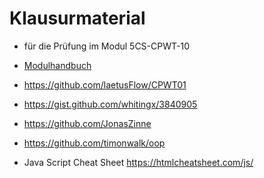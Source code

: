 # Klausurmaterial
- für die Prüfung im Modul 5CS-CPWT-10

- <a href="https://www.ba-leipzig.de/fileadmin/leipzig/zentrale-dokumente/IT/2.5_-_Modulbeschreibungen_CS.pdf">Modulhandbuch</a>

- https://github.com/laetusFlow/CPWT01
- https://gist.github.com/whitingx/3840905

- https://github.com/JonasZinne
- https://github.com/timonwalk/oop
- Java Script Cheat Sheet https://htmlcheatsheet.com/js/

